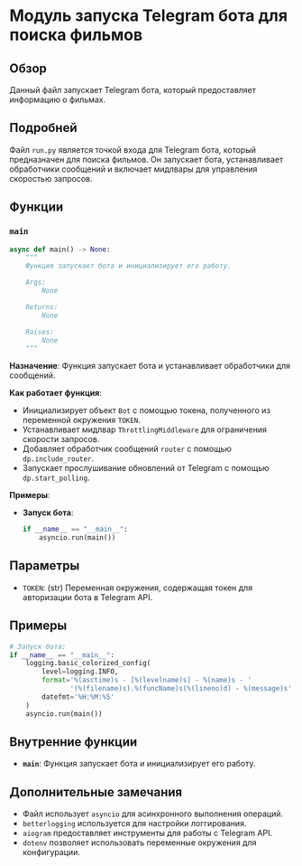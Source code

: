 # Модуль запуска Telegram бота для поиска фильмов

## Обзор

Данный файл запускает Telegram бота, который предоставляет информацию о фильмах. 

## Подробней

Файл `run.py` является точкой входа для Telegram бота, который предназначен для поиска фильмов. Он запускает бота, устанавливает обработчики сообщений и включает мидлвары для управления скоростью запросов.

## Функции

### `main`

```python
async def main() -> None:
    """
    Функция запускает бота и инициализирует его работу.

    Args:
        None

    Returns:
        None

    Raises:
        None
    """
```

**Назначение**: Функция запускает бота и устанавливает обработчики для сообщений.

**Как работает функция**: 
- Инициализирует объект `Bot` с помощью токена, полученного из переменной окружения `TOKEN`.
- Устанавливает мидлвар `ThrottlingMiddleware` для ограничения скорости запросов.
- Добавляет обработчик сообщений `router` с помощью `dp.include_router`.
- Запускает прослушивание обновлений от Telegram с помощью `dp.start_polling`.

**Примеры**:

- **Запуск бота**:
  ```python
  if __name__ == "__main__":
      asyncio.run(main())
  ```

## Параметры

- `TOKEN`: (str) Переменная окружения, содержащая токен для авторизации бота в Telegram API.

## Примеры

```python
# Запуск бота:
if __name__ == "__main__":
    logging.basic_colorized_config(
        level=logging.INFO,
        format='%(asctime)s - [%(levelname)s] - %(name)s - '
               '(%(filename)s).%(funcName)s(%(lineno)d) - %(message)s',
        datefmt='%H:%M:%S'
    )
    asyncio.run(main())
```

## Внутренние функции

- **`main`**:  Функция запускает бота и инициализирует его работу.


## Дополнительные замечания

- Файл использует `asyncio` для асинхронного выполнения операций.
- `betterlogging` используется для настройки логгирования.
- `aiogram` предоставляет инструменты для работы с Telegram API.
- `dotenv` позволяет использовать переменные окружения для конфигурации.


```markdown